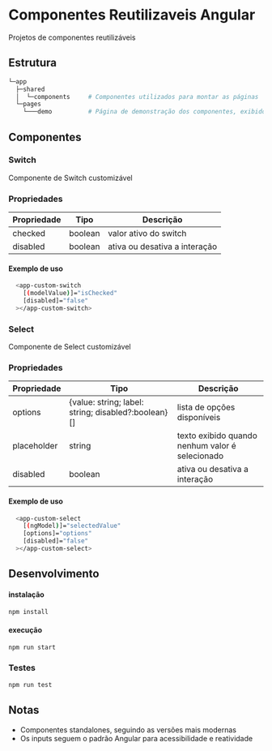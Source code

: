 # Componentes Reutilizaveis Angular

Projetos de componentes reutilizáveis

## Estrutura

```bash
└─app
  ├─shared
  │  └─components     # Componentes utilizados para montar as páginas
  └─pages
    └───demo          # Página de demonstração dos componentes, exibido na url principal
```

## Componentes

### Switch

Componente de Switch customizável

### Propriedades

Propriedade | Tipo | Descrição
--- | --- | ---
checked | boolean | valor ativo do switch
disabled | boolean | ativa ou desativa a interação

#### Exemplo de uso

```bash
  <app-custom-switch
    [(modelValue)]="isChecked"
    [disabled]="false"
  ></app-custom-switch>
```

### Select

Componente de Select customizável

### Propriedades

Propriedade | Tipo | Descrição
--- | --- | ---
options | {value: string; label: string; disabled?:boolean}[] | lista de opções disponíveis
placeholder | string | texto exibido quando nenhum valor é selecionado
disabled | boolean | ativa ou desativa a interação

#### Exemplo de uso

```bash
  <app-custom-select
    [(ngModel)]="selectedValue"
    [options]="options"
    [disabled]="false"
  ></app-custom-select>
```

## Desenvolvimento

#### instalação

```bash
npm install
```

#### execução

```bash
npm run start
```

### Testes

```bash
npm run test
```

## Notas

- Componentes standalones, seguindo as versões mais modernas
- Os inputs seguem o padrão Angular para acessibilidade e reatividade

